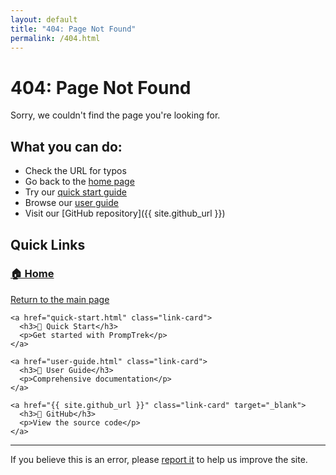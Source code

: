```yaml
---
layout: default
title: "404: Page Not Found"
permalink: /404.html
---
```


# 404: Page Not Found

Sorry, we couldn't find the page you're looking for.

## What you can do:

- Check the URL for typos
- Go back to the [home page](index.html)
- Try our [quick start guide](quick-start.html)
- Browse our [user guide](user-guide.html)
- Visit our [GitHub repository]({{ site.github_url }})

## Quick Links

<div class="quick-links">
  <div class="links-grid">
    <a href="index.html" class="link-card">
      <h3>🏠 Home</h3>
      <p>Return to the main page</p>
    </a>
    
    <a href="quick-start.html" class="link-card">
      <h3>🚀 Quick Start</h3>
      <p>Get started with PrompTrek</p>
    </a>
    
    <a href="user-guide.html" class="link-card">
      <h3>📖 User Guide</h3>
      <p>Comprehensive documentation</p>
    </a>
    
    <a href="{{ site.github_url }}" class="link-card" target="_blank">
      <h3>📱 GitHub</h3>
      <p>View the source code</p>
    </a>
  </div>
</div>

---

If you believe this is an error, please [report it](feedback.html) to help us improve the site.